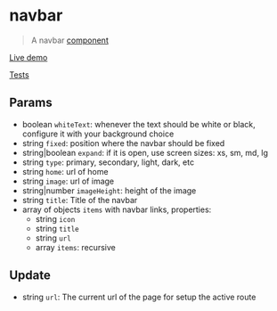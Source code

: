 # navbar
> A navbar [component](https://github.com/marcodpt/component/)

[Live demo](https://marcodpt.github.io/component/?url=https%3A%2F%2Fcdn.jsdelivr.net%2Fgh%2Fmarcodpt%2Fnavbar%2Fsample.js)

[Tests](https://marcodpt.github.io/component/tests.html?url=https%3A%2F%2Fcdn.jsdelivr.net%2Fgh%2Fmarcodpt%2Fnavbar%2Ftests.js)

## Params
 - boolean `whiteText`: whenever the text should be white or black, configure
it with your background choice
 - string `fixed`: position where the navbar should be fixed
 - string|boolean `expand`: if it is open, use screen sizes: xs, sm, md, lg
 - string `type`: primary, secondary, light, dark, etc
 - string `home`: url of home
 - string `image`: url of image
 - string|number `imageHeight`: height of the image
 - string `title`: Title of the navbar
 - array of objects `items` with navbar links, properties:
   - string `icon`
   - string `title`
   - string `url`
   - array `items`: recursive

## Update
 - string `url`: The current url of the page for setup the active route
